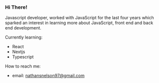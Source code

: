 ### Hi There!
Javascript developer, worked with JavaScript for the last four years which sparked an interest in learning more about JavaScript, front end and back end development.

Currently learning:
  - React
  - Nextjs
  - Typescript
  
How to reach me:
  - email: nathansnelson97@gmail.com

<!--
**nathan-snelson/nathan-snelson** is a ✨ _special_ ✨ repository because its `README.md` (this file) appears on your GitHub profile.

Here are some ideas to get you started:

- 🔭 I’m currently working on ...
- 🌱 I’m currently learning ...
- 👯 I’m looking to collaborate on ...
- 🤔 I’m looking for help with ...
- 💬 Ask me about ...
- 📫 How to reach me: ...
- 😄 Pronouns: ...
- ⚡ Fun fact: ...
-->
